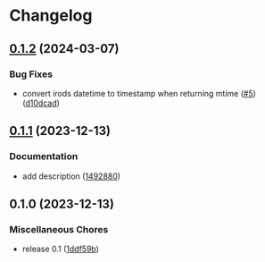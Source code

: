 # Changelog

## [0.1.2](https://github.com/snakemake/snakemake-storage-plugin-irods/compare/v0.1.1...v0.1.2) (2024-03-07)


### Bug Fixes

* convert irods datetime to timestamp when returning mtime ([#5](https://github.com/snakemake/snakemake-storage-plugin-irods/issues/5)) ([d10dcad](https://github.com/snakemake/snakemake-storage-plugin-irods/commit/d10dcadc873fbf8d06e9a593d117044821cdc24f))

## [0.1.1](https://github.com/snakemake/snakemake-storage-plugin-irods/compare/v0.1.0...v0.1.1) (2023-12-13)


### Documentation

* add description ([1492880](https://github.com/snakemake/snakemake-storage-plugin-irods/commit/1492880b228d25460c04db2627954061249582c1))

## 0.1.0 (2023-12-13)


### Miscellaneous Chores

* release 0.1 ([1ddf59b](https://github.com/snakemake/snakemake-storage-plugin-irods/commit/1ddf59b99aa60a033665b258f60b513ee0b9da2b))
